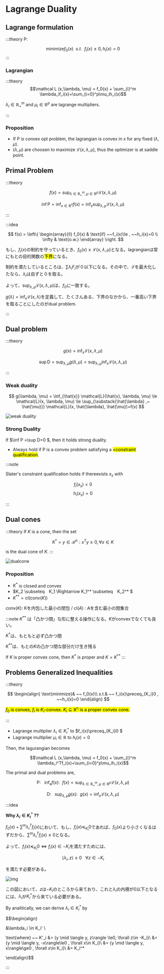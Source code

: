 # Lagrange Duality

## Lagrange formulation

:::theory
P:

$$\text{minimize} f_0(x) ~~ s.t. ~~ f_i(x)\le0, h_i(x) =0$$
:::

### Lagrangian

:::theory
$$\mathcal L (x,\lambda, \mu) = f_0(x) + \sum_{i}^m \lambda_if_i(x)+\sum_{i=0}^p\mu_ih_i(x)$$

$\lambda_i\in \mathbb R_+^m$ and $\mu_i\in \mathbb R^p$ are lagrange multipliers.

:::

### Proposition
* If P is convex opt problem, the lagrangian is convex in x for any fixed ($\lambda, \mu$).
* ($\lambda, \mu$) are choosen to maximize $\mathcal L (x,\lambda, \mu)$, thus the optimizer is at saddle point.

## Primal Problem

:::theory

$$f(x) = \sup_{\lambda\in \mathbb R_+^m, \mu\in \mathbb R^p} \mathcal L(x,\lambda, \mu)$$

$$\inf \text{P} = \inf_{x\in\mathbb R^n}f(x)=\inf_x\sup_{\lambda, \mu}\mathcal L(x,\lambda,\mu)$$

:::



:::idea

$$
f(x) = \left\{
\begin{array}{ll}
  f_0(x) & \text{if} ~~f_i(x)\le , ~~h_i(x)=0 \\
  \infty & \text{o.w.}
\end{array}
\right.
$$

もし、$f_i(x)$の制約を守っているとき、$f_0(x)\ge \mathcal L(x, \lambda, \mu)$となる。lagrangianは常にもとの目的関数の<mark>下界</mark>になる。

制約を満たしているところは、$\sum\lambda_iF_i$が０以下になる。その中で、$\mathcal L$を最大化したなら、$\lambda_i$は自ずと０を取る。

よって、$\sup_{\lambda, \mu}\mathcal L(x,\lambda,\mu)$は、$f_0$に一致する。

$g(\lambda)=\inf_x\mathcal L (x,\lambda)$を定義して、たくさんある、下界のなかから、一番高い下界を取ることにしたのがdual problem.

:::

## Dual problem

:::theory

$$g(x) = \inf_{x} \mathcal L(x,\lambda, \mu)$$

$$\sup \text{D} = \sup_{\lambda, \mu}g(\lambda, \mu)=\sup_{\lambda, \mu}\inf_x\mathcal L(x,\lambda,\mu)$$

:::

### Weak duality

$$
g(\lambda, \mu)
= \inf_{\hat{x}} \mathcal{L}(\hat{x}, \lambda, \mu)
\le \mathcal{L}(x, \lambda, \mu)
\le \sup_{\substack{\hat{\lambda} ,~ \hat{\mu}}} \mathcal{L}(x, \hat{\lambda}, \hat{\mu})=f(x)
$$

![weak duality](imgs/weak_duality.png)

### Strong Duality 

If $\inf P =\sup D=0 $, then it holds strong duality.

* Always hold if P is a convex problem satisfying a <mark><constraint qualification</mark>. 

:::note

Slater's constraint qualification holds if thereexists $x_s$ with

$$f_i(x_s)< 0$$
$$h_i(x_s)=0$$

:::

## Dual cones

:::theory
If $K$ is a cone, then the set

$$K^* ={y\in\mathcal R^n : x^Ty\ge 0, \forall{x}}\in K$$

is the dual cone of $K$.
:::

![dualcone](imgs/dualcone.jpg)

### Proposition

* $K^*$ is closed and convex
* $K_2 \subseteq　K_1 \Rightarrow  K_1^* \subseteq　K_2^* $
* $K^{**}=\text{cl}(\text{conv}(K))$

$\text{conv}(K)$: Kを内包した最小の閉包  /      $\text{cl}(A)$ : Aを含む最小の閉集合

:::note
$K^{**}$ は「凸かつ閉」な形に整える操作になる。$K$がconvexでなくても良い。

$K^{*}$は、もともと必ず凸かつ閉

$K^{**}$は、もとの$K$の凸かつ閉な部分だけ生き残る

If $K$ is proper convex cone, then $K^*$ is proper and $K=K^{**}$
:::

## Problems Generalized Inequalities

:::theory

$$
\begin{align}
\text{minimize}& ~~ f_0(x)\\
s.t.& ~~ f_i(x)\preceq_{K_i}0 , ~~h_i(x)=0
\end{align}
$$

<mark> $f_0$ is convex, $f_i$ is $K_i$-convex. $K_i \subseteq \mathbb R^{r_i}$ is a proper convex cone.</mark>


:::


* Lagrange multiplier $\lambda_i \in K_i^*$ to $f_i(x)\preceq_{K_i}0 $
* Lagrange multiplier $\mu_i\in\mathbb R$ to $h_i(x) =0$

Then, the lagurangian becomes

$$\mathcal L (x,\lambda, \mu) = f_0(x) + \sum_{i}^m \lambda_i^Tf_i(x)+\sum_{i=0}^p\mu_ih_i(x)$$

The primal and dual problems are,

$$\text{P: } ~~\inf_x f(x): ~~f(x) = \sup_{\lambda\in \mathbb R_+^m, \mu\in \mathbb R^p} \mathcal L(x,\lambda, \mu)$$

$$\text{D: } ~~\sup_{\lambda, \mu} g(x): ~~g(x) = \inf_{x} \mathcal L(x,\lambda, \mu)$$


:::idea

**Why $\lambda_i \in K_i^*$ ??**

$f_0(x)+\sum^m\lambda_i^Tf_i(x)$において、もし、$f_i(x)\preceq_{K_i}0$であれば、$f_0(x)$より小さくなるはずだから、$\sum^m\lambda_i^Tf_i(x)\le0$となる。

よって、$f_i(x)\preceq_{K_i}0\iff f_i(x)\in -K_i$を満たすためには、

$$ \langle\lambda_i, z\rangle\le 0 ~~~\forall z\in -K_i $$

を満たす必要がある。

![img](imgs/lambda_in_dualcone.jpg)

この図において、$z$は$-K_i$のところから来ており、これと$\lambda_i$の内積が0以下となるには、$\lambda_i$が$K_i^*$から来ている必要がある。


By analitically, we can derive $\lambda_i \in K_i^*$ by

$$\begin{align}

&\lambda_i \in K_i' \\

\text{where} ~~ K'_i &= \{y \mid  \langle y, z\rangle \le0, \forall z\in -K_i\}\\
&=\{y \mid  \langle y, -x\rangle\le0 , \forall x\in K_i\}\\
&= \{y \mid  \langle y, x\rangle\ge0 , \forall x\in K_i\}\\
&= K_i^*

\end{align}$$

:::


